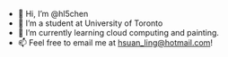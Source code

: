 - 👋 Hi, I’m @hl5chen
- 👀 I’m a student at University of Toronto
- 🌱 I’m currently learning cloud computing and painting. 
- 📫 Feel free to email me at hsuan_ling@hotmail.com!


<!---
hl5chen/hl5chen is a ✨ special ✨ repository because its `README.md` (this file) appears on your GitHub profile.
You can click the Preview link to take a look at your changes.
--->
